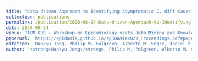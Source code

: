```yaml
---
title: "Data-driven Approach to Identifying Asymptomatic C. diff Cases"
collection: publications
permalink: /publication/2020-08-24-Data-driven-Approach-to-Identifying-Asymptomatic-C-diff-Cases
date: 2020-08-24
venue: 'ACM KDD - Workshop on Epidemiology meets Data Mining and Knowledge Discovery (epiDAMIK)'
paperurl: 'https://epidamik.github.io/epiDAMIK2020_Proceedings.pdf#page=11'
citation: 'Hankyu Jang, Philip M. Polgreen, Alberto M. Segre, Daniel K. Sewell, and Sriram V. Pemmaraju. 2020. &quot;Data-driven Approach to Identifying Asymptomatic C. diff Cases&quot; <i>In Proceedings of the ACM SIGKDD Workshop on Epidemiology meets Data Mining and Knowledge Discovery (epiDAMIK)</i>' 
author: '<strong>Hankyu Jang</strong>, Philip M. Polgreen, Alberto M. Segre, Daniel K. Sewell, and Sriram V. Pemmaraju'
---
```

